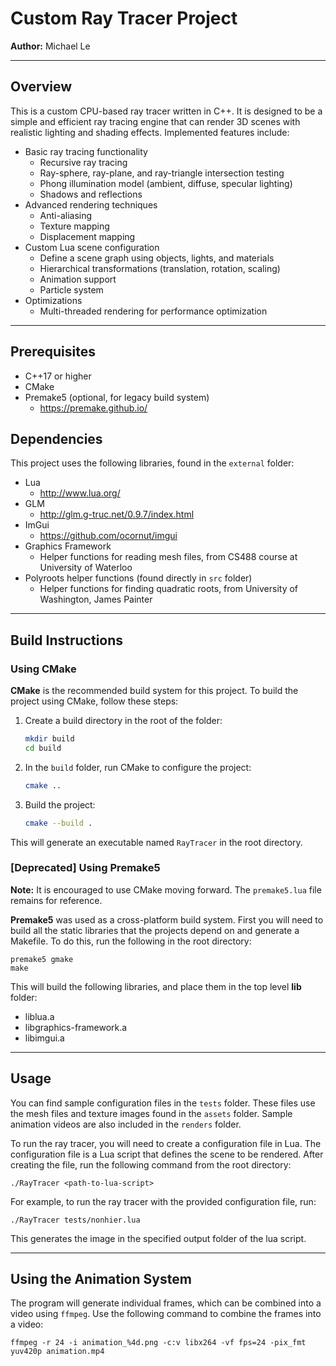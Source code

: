 # Custom Ray Tracer Project

**Author:** Michael Le

----

## Overview
This is a custom CPU-based ray tracer written in C++.
It is designed to be a simple and efficient ray tracing engine that can render 3D scenes with realistic lighting
and shading effects. Implemented features include:

* Basic ray tracing functionality
  * Recursive ray tracing
  * Ray-sphere, ray-plane, and ray-triangle intersection testing
  * Phong illumination model (ambient, diffuse, specular lighting)
  * Shadows and reflections
* Advanced rendering techniques
  * Anti-aliasing
  * Texture mapping
  * Displacement mapping
* Custom Lua scene configuration
  * Define a scene graph using objects, lights, and materials 
  * Hierarchical transformations (translation, rotation, scaling)
  * Animation support
  * Particle system
* Optimizations
  * Multi-threaded rendering for performance optimization

---

## Prerequisites
* C++17 or higher
* CMake
* Premake5 (optional, for legacy build system)
  * https://premake.github.io/ 

## Dependencies
This project uses the following libraries, found in the `external` folder:
* Lua
  * http://www.lua.org/
* GLM
  * http://glm.g-truc.net/0.9.7/index.html
* ImGui
  * https://github.com/ocornut/imgui
* Graphics Framework 
  * Helper functions for reading mesh files, from CS488 course at University of Waterloo
* Polyroots helper functions (found directly in `src` folder)
  * Helper functions for finding quadratic roots, from University of Washington, James Painter

---

## Build Instructions

### Using CMake
**CMake** is the recommended build system for this project.
To build the project using CMake, follow these steps:
1. Create a build directory in the root of the folder:
   ```bash
   mkdir build
   cd build
   ```
2. In the `build` folder, run CMake to configure the project:
   ```bash
   cmake ..
   ```
3. Build the project:
   ```bash
   cmake --build .
   ```

This will generate an executable named `RayTracer` in the root directory.

### [Deprecated] Using Premake5
**Note:** It is encouraged to use CMake moving forward. The `premake5.lua` file remains for reference.

**Premake5** was used as a cross-platform build system.
First you will need to build all the static libraries that the projects depend on and generate a Makefile.
To do this, run the following in the root directory:
```
premake5 gmake
make
```

This will build the following libraries, and place them in the top level **lib** folder:
* liblua.a
* libgraphics-framework.a
* libimgui.a

----

## Usage
You can find sample configuration files in the `tests` folder.
These files use the mesh files and texture images found in the `assets` folder.
Sample animation videos are also included in the `renders` folder.

To run the ray tracer, you will need to create a configuration file in Lua.
The configuration file is a Lua script that defines the scene to be rendered.
After creating the file, run the following command from the root directory:
```
./RayTracer <path-to-lua-script>
```

For example, to run the ray tracer with the provided configuration file, run:
```
./RayTracer tests/nonhier.lua 
```

This generates the image in the specified output folder of the lua script.

----

## Using the Animation System

The program will generate individual frames, which can be combined into a video using `ffmpeg`.
Use the following command to combine the frames into a video:
```
ffmpeg -r 24 -i animation_%4d.png -c:v libx264 -vf fps=24 -pix_fmt yuv420p animation.mp4
```